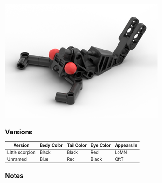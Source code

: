 ![](little-scorpion.png)

Versions
--------
| Version | Body Color | Tail Color | Eye Color | Appears In |
|-|-|-|-|-|
| Little scorpion | Black | Black | Red | LoMN |
| Unnamed | Blue | Red | Black | QftT |

Notes
-----